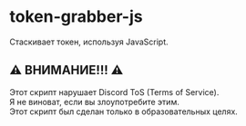 # token-grabber-js
Стаскивает токен, используя JavaScript.
## ⚠️ ВНИМАНИЕ!!! ⚠️
Этот скрипт нарушает Discord ToS (Terms of Service).
<br>
Я не виноват, если вы злоупотребите этим.
<br>
Этот скрипт был сделан только в образовательных целях.
